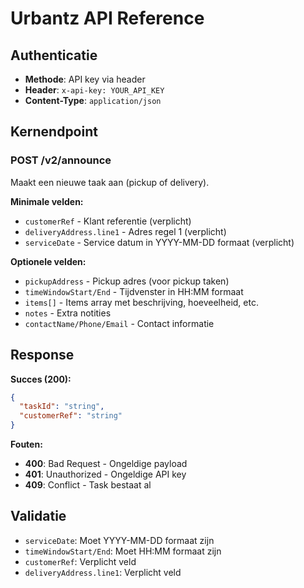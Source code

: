 # Urbantz API Reference

## Authenticatie

- **Methode**: API key via header
- **Header**: `x-api-key: YOUR_API_KEY`
- **Content-Type**: `application/json`

## Kernendpoint

### POST /v2/announce

Maakt een nieuwe taak aan (pickup of delivery).

**Minimale velden:**
- `customerRef` - Klant referentie (verplicht)
- `deliveryAddress.line1` - Adres regel 1 (verplicht)
- `serviceDate` - Service datum in YYYY-MM-DD formaat (verplicht)

**Optionele velden:**
- `pickupAddress` - Pickup adres (voor pickup taken)
- `timeWindowStart/End` - Tijdvenster in HH:MM formaat
- `items[]` - Items array met beschrijving, hoeveelheid, etc.
- `notes` - Extra notities
- `contactName/Phone/Email` - Contact informatie

## Response

**Succes (200):**
```json
{
  "taskId": "string",
  "customerRef": "string"
}
```

**Fouten:**
- **400**: Bad Request - Ongeldige payload
- **401**: Unauthorized - Ongeldige API key  
- **409**: Conflict - Task bestaat al

## Validatie

- `serviceDate`: Moet YYYY-MM-DD formaat zijn
- `timeWindowStart/End`: Moet HH:MM formaat zijn
- `customerRef`: Verplicht veld
- `deliveryAddress.line1`: Verplicht veld
